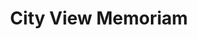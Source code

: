---
title: "City View Memoriam"
url: /salt-lake-city/city-view-memoriam/
shop: funeral directors
---